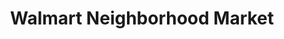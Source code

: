 ---
title: "Walmart Neighborhood Market"
url: /las-vegas/walmart-neighborhood-market-east-silverado-ranch-boulevard/
shop: supermarket
---